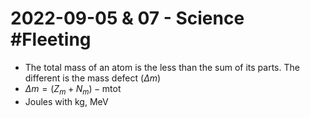 # 2022-09-05 & 07 - Science #Fleeting 
- The total mass of an atom is the less than the sum of its parts. The different is the mass defect ($\Delta m$)
- $\Delta m=(Z_{m}+N_{m})-\text{mtot}$
- Joules with kg, MeV